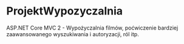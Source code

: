 # ProjektWypozyczalnia
ASP.NET Core MVC 2 - Wypożyczalnia filmów, poćwiczenie bardziej zaawansowanego wyszukiwania i autoryzacji, ról itp.

